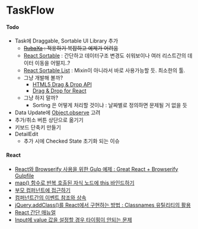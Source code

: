 # TaskFlow

#### Todo

* Task에 Draggable, Sortable UI Library 추가
    * ~~[RubaXa](https://github.com/RubaXa/Sortable) : 적용하기 복잡하고 예제가 어려움~~
    * [React Sortable](http://webcloud.se/react-sortable/) : 간단하고 데이터구조 변경도 쉬워보이나 여러 리스트간의 데이터 이동을 어떨지..?
    * [React Sortable List](https://github.com/StevenIseki/react-sortable-list) : Mixin이 아니라서 바로 사용가능할 듯. 최소한의 툴.
    * 그냥 개발해 볼까?
        * [HTML5 Drag & Drop API](http://www.w3schools.com/html/html5_draganddrop.asp)
        * [Drag & Drop for React](http://gaearon.github.io/react-dnd/)
    * 그냥 하지 말까?
        * Sorting 은 어떻게 처리할 것이냐 : 날짜별로 정의하면 문제될 거 없을 듯
* Data Update에 [Object.observe](https://developer.mozilla.org/ko/docs/Web/JavaScript/Reference/Global_Objects/Object/observe) 고려
* 추가/취소 버튼 상단으로 옮기기
* 키보드 단축키 만들기
* DetailEdit
    * 추가 시에 Checked State 초기화 되는 이슈

#### React

* [React와 Browserify 사용을 위한 Gulp 예제 : Great React + Browserify Gulpfile](https://gist.github.com/mtomcal/e2ea440852e90e6d0cc5)
* [map() 함수로 반복 호출된 자식 노드에 this 바인드하기](http://stackoverflow.com/questions/27707911/add-event-handler-to-react-dom-element-dynamically)
* [부모 컴퍼넌트에 접근하기](https://facebook.github.io/react/tips/communicate-between-components.html)
* [컴퍼넌트간의 이벤트 참조와 상속](http://stackoverflow.com/questions/21054955/react-js-reference-function-in-another-component)
* [jQuery.addClass()를 React에서 구현하는 방법 : Classnames 유틸리티의 활용](https://github.com/JedWatson/classnames)
* [React 간단 매뉴얼](http://ricostacruz.com/cheatsheets/react.html)
* [Input에 value 값을 설정할 경우 타이핑이 안되는 문제](http://facebook.github.io/react/docs/forms.html#controlled-components)